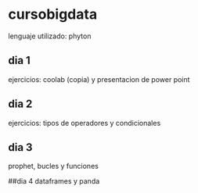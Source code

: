 # cursobigdata
lenguaje utilizado: phyton
## dia 1
ejercicios: coolab (copia) y presentacion de power point

## dia 2
ejercicios: tipos de operadores y condicionales

## dia 3
prophet, bucles y funciones

##dia 4
dataframes y panda
